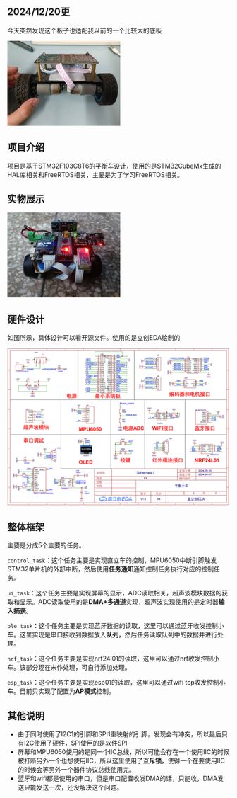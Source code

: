 ## 2024/12/20更

今天突然发现这个板子也适配我以前的一个比较大的底板

<img src="04_Images/2edf2977fdad3fa6b4702bcd0444aa1a.jpg" alt="img" style="zoom: 25%;" />



## 项目介绍

项目是基于STM32F103C8T6的平衡车设计，使用的是STM32CubeMx生成的HAL库相关和FreeRTOS相关，主要是为了学习FreeRTOS相关。

## 实物展示

<img src="04_Images/c2e7424cd24e928445c73c12207e272c.jpg" style="zoom: 25%;" />

## 硬件设计

如图所示，具体设计可以看开源文件。使用的是立创EDA绘制的

![](04_Images/平衡小车原理图_00.png)

## 整体框架

主要是分成5个主要的任务。

`control_task`：这个任务主要是实现直立车的控制，MPU6050中断引脚触发STM32单片机的外部中断，然后使用**任务通知**通知控制任务执行对应的控制任务。

`ui_task`：这个任务主要是实现屏幕的显示，ADC读取相关，超声波模块数据的获取和显示。ADC读取使用的是**DMA+多通道**实现，超声波实现使用的是定时器**输入捕获**。

`ble_task`：这个任务主要是实现蓝牙数据的读取，这里可以通过蓝牙收发控制小车。这里实现是串口接收到数据放入**队列**，然后任务读取队列中的数据并进行处理。

`nrf_task`：这个任务主要是实现nrf24l01的读取，这里可以通过nrf收发控制小车。该部分现在未作处理，可自行添加处理。

`esp_task`：这个任务主要是实现esp01的读取，这里可以通过wifi tcp收发控制小车。目前只实现了配置为**AP模式**控制。

## 其他说明

* 由于同时使用了I2C1的引脚和SPI1重映射的引脚，发现会有冲突，所以最后只有I2C使用了硬件，SPI使用的是软件SPI
* 屏幕和MPU6050使用的是同一个IIC总线，所以可能会存在一个使用IIC的时候被打断另外一个也想使用IIC，所以这里使用了**互斥锁**，使得一个在要使用IIC的时候会等另外一个器件协议总线使用完。
* 蓝牙和wifi都是使用的串口，但是串口配置收发DMA的话，只能收，DMA发送只能发送一次，还没解决这个问题。
